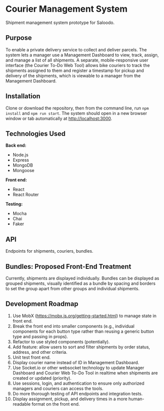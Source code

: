 # Courier Management System

Shipment management system prototype for Saloodo.

## Purpose

To enable a private delivery service to collect and deliver parcels. The system lets a manager use a Management Dashboard to view, track, assign, and manage a list of all shipments. A separate, mobile-responsive user interface (the Courier To-Do Web Tool) allows bike couriers to track the shipments assigned to them and register a timestamp for pickup and delivery of the shipments, which is viewable to a manager from the Management Dashboard.

## Installation

Clone or download the repository, then from the command line, run `npm install` and `npm run start`. The system should open in a new browser window or tab automatically at <http://localhost:3000>.

## Technologies Used

**Back end:**

* Node.js
* Express
* MongoDB
* Mongoose

**Front end:**

* React
* React Router

**Testing:**

* Mocha
* Chai
* Faker

## API

Endpoints for shipments, couriers, bundles.

## Bundles: Proposed Front-End Treatment

Currently, shipments are displayed individually. Bundles can be displayed as grouped shipments, visually identified as a bundle by spacing and borders to set the group apart from other groups and individual shipments.

## Development Roadmap

1. Use MobX (<https://mobx.js.org/getting-started.html>) to manage state in front end.
2. Break the front end into smaller components (e.g., individual components for each button type rather than reusing a generic button type and passing in props).
3. Refactor to use styled components (potentially).
4. Add feature: allow users to sort and filter shipments by order status, address, and other criteria.
5. Unit test front end.
6. Display courier name instead of ID in Management Dashboard.
7. Use Socket.io or other websocket technology to update Manager Dashboard and Courier Web To-Do Tool in realtime when shipments are created or updated (priority).
8. Use sessions, login, and authentication to ensure only authorized managers and couriers can access the tools.
9. Do more thorough testing of API endpoints and integration tests.
10. Display assignment, pickup, and delivery times in a more human-readable format on the front end.

